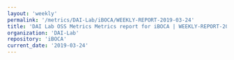 ```yaml
---
layout: 'weekly'
permalink: '/metrics/DAI-Lab/iBOCA/WEEKLY-REPORT-2019-03-24'
title: 'DAI Lab OSS Metrics Metrics report for iBOCA | WEEKLY-REPORT-2019-03-24'
organization: 'DAI-Lab'
repository: 'iBOCA'
current_date: '2019-03-24'
---
```

